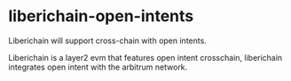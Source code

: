 # liberichain-open-intents

Liberichain will support cross-chain with open intents.

Liberichain is a layer2 evm that features open intent crosschain, liberichain integrates open intent with the arbitrum network.